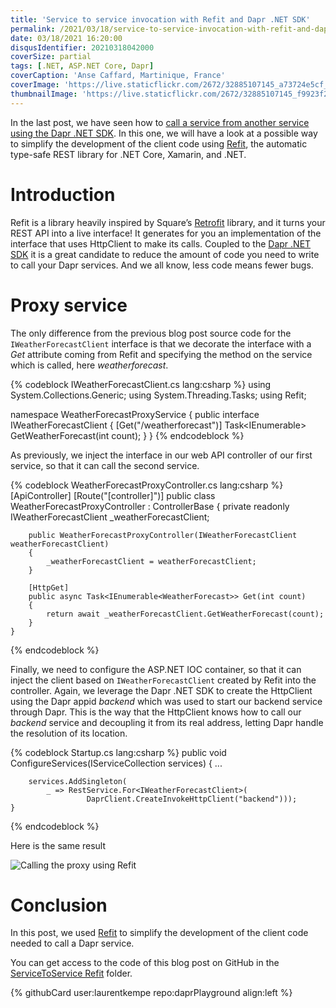 ```yaml
---
title: 'Service to service invocation with Refit and Dapr .NET SDK'
permalink: /2021/03/18/service-to-service-invocation-with-refit-and-dapr-dotnet-sdk/
date: 03/18/2021 16:20:00
disqusIdentifier: 20210318042000
coverSize: partial
tags: [.NET, ASP.NET Core, Dapr]
coverCaption: 'Anse Caffard, Martinique, France'
coverImage: 'https://live.staticflickr.com/2672/32885107145_a73724e5cf_h.jpg'
thumbnailImage: 'https://live.staticflickr.com/2672/32885107145_f9923f29b0_q.jpg'
---
```

In the last post, we have seen how to [call a service from another service using the Dapr .NET SDK](https://laurentkempe.com/2021/03/16/service-to-service-invocation-with-dapr-dotnet-sdk/). In this one, we will have a look at a possible way to simplify the development of the client code using [Refit](https://reactiveui.github.io/refit/), the automatic type-safe REST library for .NET Core, Xamarin, and .NET.
<!-- more -->

# Introduction

Refit is a library heavily inspired by Square’s [Retrofit](http://square.github.io/retrofit) library, and it turns your REST API into a live interface! It generates for you an implementation of the interface that uses HttpClient to make its calls.
Coupled to the [Dapr .NET SDK](https://github.com/dapr/dotnet-sdk) it is a great candidate to reduce the amount of code you need to write to call your Dapr services. And we all know, less code means fewer bugs.

# Proxy service

The only difference from the previous blog post source code for the `IWeatherForecastClient` interface is that we decorate the interface with a *Get* attribute coming from Refit and specifying the method on the service which is called, here *weatherforecast*.

{% codeblock IWeatherForecastClient.cs lang:csharp %}
using System.Collections.Generic;
using System.Threading.Tasks;
using Refit;

namespace WeatherForecastProxyService
{
    public interface IWeatherForecastClient
    {
        [Get("/weatherforecast")]
        Task<IEnumerable<WeatherForecast>> GetWeatherForecast(int count);
    }
}
{% endcodeblock %}

As previously, we inject the interface in our web API controller of our first service, so that it can call the second service.

{% codeblock WeatherForecastProxyController.cs lang:csharp %}
    [ApiController]
    [Route("[controller]")]
    public class WeatherForecastProxyController : ControllerBase
    {
        private readonly IWeatherForecastClient _weatherForecastClient;

        public WeatherForecastProxyController(IWeatherForecastClient weatherForecastClient)
        {
            _weatherForecastClient = weatherForecastClient;
        }

        [HttpGet]
        public async Task<IEnumerable<WeatherForecast>> Get(int count)
        {
            return await _weatherForecastClient.GetWeatherForecast(count);
        }
    }
{% endcodeblock %}

Finally, we need to configure the ASP.NET IOC container, so that it can inject the client based on `IWeatherForecastClient` created by Refit into the controller. Again, we leverage the Dapr .NET SDK to create the HttpClient using the Dapr appid *backend* which was used to start our backend service through Dapr. This is the way that the HttpClient knows how to call our *backend* service and decoupling it from its real address, letting Dapr handle the resolution of its location.

{% codeblock Startup.cs lang:csharp %}
    public void ConfigureServices(IServiceCollection services)
    {
        ...

        services.AddSingleton(
            _ => RestService.For<IWeatherForecastClient>(
                     DaprClient.CreateInvokeHttpClient("backend")));
    }
{% endcodeblock %}

Here is the same result

![Calling the proxy using Refit](https://live.staticflickr.com/65535/51034623513_011b0ca0c1_c.jpg)

# Conclusion

In this post, we used [Refit](https://reactiveui.github.io/refit/) to simplify the development of the client code needed to call a Dapr service.

You can get access to the code of this blog post on GitHub in the [ServiceToService Refit](https://github.com/laurentkempe/daprPlayground/tree/master/ServiceToServiceRefit) folder.
<p></p>
{% githubCard user:laurentkempe repo:daprPlayground align:left %}

